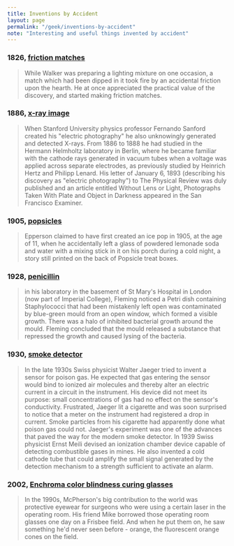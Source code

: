 ```yaml
---
title: Inventions by Accident
layout: page
permalink: "/geek/inventions-by-accident"
note: "Interesting and useful things invented by accident"
---
```


### 1826, [friction matches](https://en.wikipedia.org/wiki/Match#Friction_matches)

>While Walker was preparing a lighting mixture on one occasion, a match which had been dipped in it took fire by an accidental friction upon the hearth. He at once appreciated the practical value of the discovery, and started making friction matches.

### 1886, [x-ray image](https://en.wikipedia.org/wiki/X-ray#Pre-R%C3%B6ntgen_observations_and_research)

>When Stanford University physics professor Fernando Sanford created his "electric photography" he also unknowingly generated and detected X-rays. From 1886 to 1888 he had studied in the Hermann Helmholtz laboratory in Berlin, where he became familiar with the cathode rays generated in vacuum tubes when a voltage was applied across separate electrodes, as previously studied by Heinrich Hertz and Philipp Lenard. His letter of January 6, 1893 (describing his discovery as "electric photography") to The Physical Review was duly published and an article entitled Without Lens or Light, Photographs Taken With Plate and Object in Darkness appeared in the San Francisco Examiner.

### 1905, [popsicles](https://en.wikipedia.org/wiki/Ice_pop#History)

>Epperson claimed to have first created an ice pop in 1905, at the age of 11, when he accidentally left a glass of powdered lemonade soda and water with a mixing stick in it on his porch during a cold night, a story still printed on the back of Popsicle treat boxes. 

### 1928, [penicillin](https://en.wikipedia.org/wiki/Penicillin#Discovery)

>in his laboratory in the basement of St Mary's Hospital in London (now part of Imperial College), Fleming noticed a Petri dish containing Staphylococci that had been mistakenly left open was contaminated by blue-green mould from an open window, which formed a visible growth. There was a halo of inhibited bacterial growth around the mould. Fleming concluded that the mould released a substance that repressed the growth and caused lysing of the bacteria.

### 1930, [smoke detector](https://en.wikipedia.org/wiki/Smoke_detector#History)

>In the late 1930s Swiss physicist Walter Jaeger tried to invent a sensor for poison gas. He expected that gas entering the sensor would bind to ionized air molecules and thereby alter an electric current in a circuit in the instrument. His device did not meet its purpose: small concentrations of gas had no effect on the sensor's conductivity. Frustrated, Jaeger lit a cigarette and was soon surprised to notice that a meter on the instrument had registered a drop in current. Smoke particles from his cigarette had apparently done what poison gas could not. Jaeger's experiment was one of the advances that paved the way for the modern smoke detector. In 1939 Swiss physicist Ernst Meili devised an ionization chamber device capable of detecting combustible gases in mines. He also invented a cold cathode tube that could amplify the small signal generated by the detection mechanism to a strength sufficient to activate an alarm.

### 2002, [Enchroma color blindness curing glasses](https://www.npr.org/2018/07/13/628907277/how-universities-and-businesses-are-trying-to-engineer-more-accidental-genius)

>In the 1990s, McPherson's big contribution to the world was protective eyewear for surgeons who were using a certain laser in the operating room. His friend Mike borrowed those operating room glasses one day on a Frisbee field. And when he put them on, he saw something he'd never seen before - orange, the fluorescent orange cones on the field.
